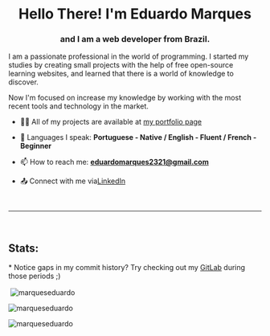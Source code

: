<h1 align="center">Hello There! I'm Eduardo Marques</h1>
<h3 align="center">and I am a web developer from Brazil.</h3>

I am a passionate professional in the world of programming. I started my studies by creating small projects with the help of free open-source learning websites, and learned that there is a world of knowledge to discover.

Now I'm focused on increase my knowledge by working with the most recent tools and technology in the market.

- 👨‍💻 All of my projects are available at [my portfolio page](https://cogitocode.com.br/projetos/)

- 💬 Languages I speak: **Portuguese - Native  /  English - Fluent  /  French - Beginner**

- 📫 How to reach me: **eduardomarques2321@gmail.com** 

- 📤 Connect with me via<a href="https://linkedin.com/in/eduardopereiramarques" target="blank">LinkedIn</a>

<br>
<hr/>
<br>
<h2 align="left">Stats:</h3>
<p align="left">
<p>* Notice gaps in my commit history? Try checking out my <a href="https://gitlab.com/MarquesEduardo" target="blank">GitLab</a> during those periods ;)</p>

<p>&nbsp;<img align="center" src="https://github-readme-stats.vercel.app/api?username=marqueseduardo&show_icons=true&theme=dark&locale=en" alt="marqueseduardo" /></p>

<p><img align="center" src="https://github-readme-streak-stats.herokuapp.com/?user=marqueseduardo&theme=dark" alt="marqueseduardo" /></p>

<p><img align="center" src="https://github-readme-stats.vercel.app/api/top-langs?username=marqueseduardo&show_icons=true&theme=dark&locale=en&layout=compact" alt="marqueseduardo" /></p>
